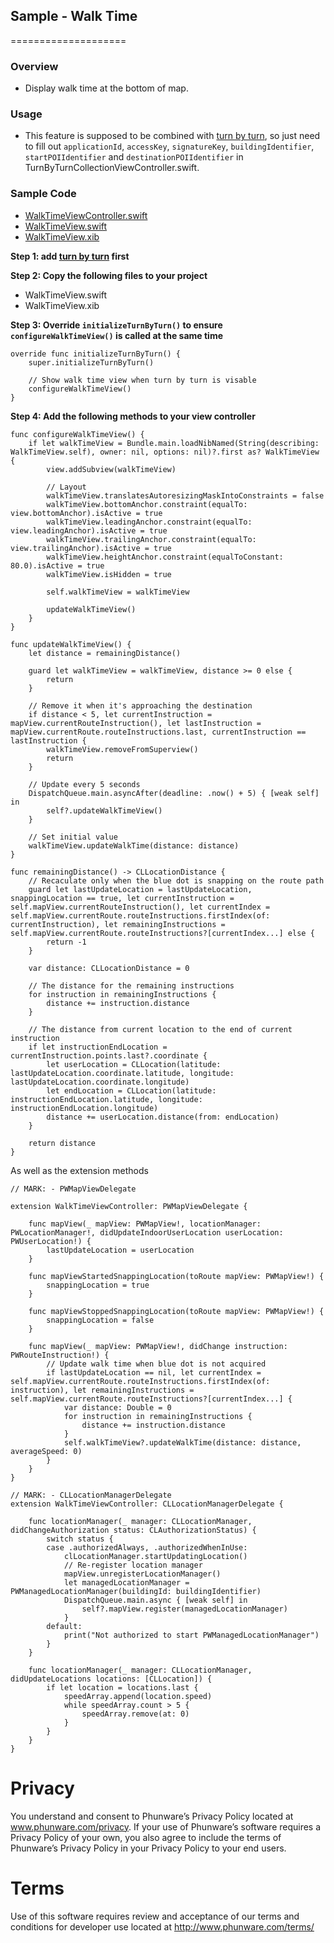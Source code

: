 ## Sample - Walk Time
====================

### Overview
- Display walk time at the bottom of map.

### Usage

- This feature is supposed to be combined with [turn by turn](./TurnByTurn.md), so just need to fill out `applicationId`, `accessKey`, `signatureKey`, `buildingIdentifier`, `startPOIIdentifier` and `destinationPOIIdentifier` in TurnByTurnCollectionViewController.swift.

### Sample Code 
- [WalkTimeViewController.swift](https://github.com/phunware/maas-mapping-ios-sdk/blob/readme/Samples/MapScenarios/MapScenarios/Scenarios/WalkTime/WalkTimeViewController.swift)
- [WalkTimeView.swift](https://github.com/phunware/maas-mapping-ios-sdk/blob/readme/Samples/MapScenarios/MapScenarios/Scenarios/WalkTime/Views/WalkTimeView.swift)
- [WalkTimeView.xib](https://github.com/phunware/maas-mapping-ios-sdk/blob/readme/Samples/MapScenarios/MapScenarios/Scenarios/WalkTime/Views/WalkTimeView.xib)

**Step 1: add [turn by turn](./TurnByTurn.md) first**

**Step 2: Copy the following files to your project**

- WalkTimeView.swift 
- WalkTimeView.xib 

**Step 3: Override `initializeTurnByTurn()` to ensure `configureWalkTimeView()` is called at the same time**

```
override func initializeTurnByTurn() {
	super.initializeTurnByTurn()

	// Show walk time view when turn by turn is visable
	configureWalkTimeView()
}
```

**Step 4: Add the following methods to your view controller**

```
func configureWalkTimeView() {
    if let walkTimeView = Bundle.main.loadNibNamed(String(describing: WalkTimeView.self), owner: nil, options: nil)?.first as? WalkTimeView {
        view.addSubview(walkTimeView)
        
        // Layout
        walkTimeView.translatesAutoresizingMaskIntoConstraints = false
        walkTimeView.bottomAnchor.constraint(equalTo: view.bottomAnchor).isActive = true
        walkTimeView.leadingAnchor.constraint(equalTo: view.leadingAnchor).isActive = true
        walkTimeView.trailingAnchor.constraint(equalTo: view.trailingAnchor).isActive = true
        walkTimeView.heightAnchor.constraint(equalToConstant: 80.0).isActive = true
        walkTimeView.isHidden = true
        
        self.walkTimeView = walkTimeView
        
        updateWalkTimeView()
    }
}

func updateWalkTimeView() {
    let distance = remainingDistance()
    
    guard let walkTimeView = walkTimeView, distance >= 0 else {
        return
    }
    
    // Remove it when it's approaching the destination
    if distance < 5, let currentInstruction = mapView.currentRouteInstruction(), let lastInstruction = mapView.currentRoute.routeInstructions.last, currentInstruction == lastInstruction {
        walkTimeView.removeFromSuperview()
        return
    }
    
    // Update every 5 seconds
    DispatchQueue.main.asyncAfter(deadline: .now() + 5) { [weak self] in
        self?.updateWalkTimeView()
    }
    
    // Set initial value
    walkTimeView.updateWalkTime(distance: distance)
}

func remainingDistance() -> CLLocationDistance {
    // Recaculate only when the blue dot is snapping on the route path
    guard let lastUpdateLocation = lastUpdateLocation, snappingLocation == true, let currentInstruction = self.mapView.currentRouteInstruction(), let currentIndex = self.mapView.currentRoute.routeInstructions.firstIndex(of: currentInstruction), let remainingInstructions = self.mapView.currentRoute.routeInstructions?[currentIndex...] else {
        return -1
    }
    
    var distance: CLLocationDistance = 0
    
    // The distance for the remaining instructions
    for instruction in remainingInstructions {
        distance += instruction.distance
    }
    
    // The distance from current location to the end of current instruction
    if let instructionEndLocation = currentInstruction.points.last?.coordinate {
        let userLocation = CLLocation(latitude: lastUpdateLocation.coordinate.latitude, longitude: lastUpdateLocation.coordinate.longitude)
        let endLocation = CLLocation(latitude: instructionEndLocation.latitude, longitude: instructionEndLocation.longitude)
        distance += userLocation.distance(from: endLocation)
    }
    
    return distance
}
```

As well as the extension methods

```
// MARK: - PWMapViewDelegate

extension WalkTimeViewController: PWMapViewDelegate {
    
    func mapView(_ mapView: PWMapView!, locationManager: PWLocationManager!, didUpdateIndoorUserLocation userLocation: PWUserLocation!) {
        lastUpdateLocation = userLocation
    }
    
    func mapViewStartedSnappingLocation(toRoute mapView: PWMapView!) {
        snappingLocation = true
    }
    
    func mapViewStoppedSnappingLocation(toRoute mapView: PWMapView!) {
        snappingLocation = false
    }
    
    func mapView(_ mapView: PWMapView!, didChange instruction: PWRouteInstruction!) {
        // Update walk time when blue dot is not acquired
        if lastUpdateLocation == nil, let currentIndex = self.mapView.currentRoute.routeInstructions.firstIndex(of: instruction), let remainingInstructions = self.mapView.currentRoute.routeInstructions?[currentIndex...] {
            var distance: Double = 0
            for instruction in remainingInstructions {
                distance += instruction.distance
            }
            self.walkTimeView?.updateWalkTime(distance: distance, averageSpeed: 0)
        }
    }
}

// MARK: - CLLocationManagerDelegate
extension WalkTimeViewController: CLLocationManagerDelegate {
    
    func locationManager(_ manager: CLLocationManager, didChangeAuthorization status: CLAuthorizationStatus) {
        switch status {
        case .authorizedAlways, .authorizedWhenInUse:
            clLocationManager.startUpdatingLocation()
            // Re-register location manager
            mapView.unregisterLocationManager()
            let managedLocationManager = PWManagedLocationManager(buildingId: buildingIdentifier)
            DispatchQueue.main.async { [weak self] in
                self?.mapView.register(managedLocationManager)
            }
        default:
            print("Not authorized to start PWManagedLocationManager")
        }
    }
    
    func locationManager(_ manager: CLLocationManager, didUpdateLocations locations: [CLLocation]) {
        if let location = locations.last {
            speedArray.append(location.speed)
            while speedArray.count > 5 {
                speedArray.remove(at: 0)
            }
        }
    }
}
```

# Privacy
You understand and consent to Phunware’s Privacy Policy located at www.phunware.com/privacy. If your use of Phunware’s software requires a Privacy Policy of your own, you also agree to include the terms of Phunware’s Privacy Policy in your Privacy Policy to your end users.

# Terms
Use of this software requires review and acceptance of our terms and conditions for developer use located at http://www.phunware.com/terms/
